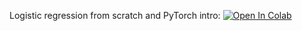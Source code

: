 Logistic regression from scratch and PyTorch intro:
[![Open In Colab](https://colab.research.google.com/assets/colab-badge.svg)](https://colab.research.google.com/github/ml-mipt/ml-mipt/blob/basic_s20/week0_03_linear_classification/week0_03_intro_to_pytorch.ipynb)
